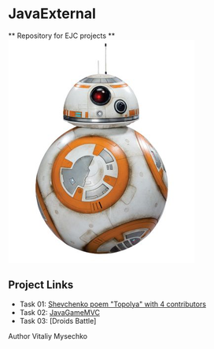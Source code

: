 # JavaExternal

** Repository for EJC projects **
<br>
![BB-8](https://github.com/vmysechko/JavaExternal/blob/master/pics/BB-8_small.jpg)

## Project Links

* Task 01: [Shevchenko poem "Topolya" with 4 contributors](https://github.com/vmysechko/JavaExternal02)
* Task 02: [JavaGameMVC](https://github.com/vmysechko/JavaExternal/tree/master/Task02_JavaGameMVC)
* Task 03: [Droids Battle] 

Author 
Vitaliy Mysechko
